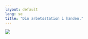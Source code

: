 ```yaml
---
layout: default
lang: se
title: "Din arbetsstation i handen."
---
```


<img src="Images/earth.png" />




